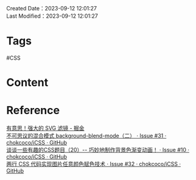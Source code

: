 Created Date：2023-09-12 12:01:27  
Last Modified：2023-09-12 12:01:27

# Tags

#CSS

# Content

# Reference

[有意思！强大的 SVG 滤镜 - 掘金](https://juejin.cn/post/6943032791122575390)  
[不可思议的混合模式 background-blend-mode（二） · Issue #31 · chokcoco/iCSS · GitHub](https://github.com/chokcoco/iCSS/issues/31)  
[谈谈一些有趣的CSS题目（20）-- 巧妙地制作背景色渐变动画！ · Issue #10 · chokcoco/iCSS · GitHub](https://github.com/chokcoco/iCSS/issues/10)  
[两行 CSS 代码实现图片任意颜色赋色技术 · Issue #32 · chokcoco/iCSS · GitHub](https://github.com/chokcoco/iCSS/issues/32)
